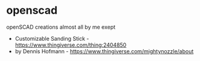 # openscad
openSCAD creations almost all by me
exept
 * Customizable Sanding Stick - https://www.thingiverse.com/thing:2404850
 * by Dennis Hofmann - https://www.thingiverse.com/mightynozzle/about
